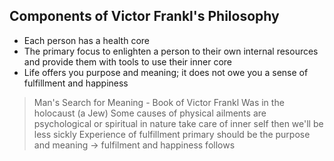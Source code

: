 ## Components  of Victor Frankl's Philosophy
- Each person has a health core
- The primary focus to enlighten a person to their own internal resources and provide them with tools to use their inner core
- Life offers you purpose and meaning; it does not owe you a sense of fulfillment and happiness
> Man's Search for Meaning - Book of Victor Frankl
> Was in the holocaust (a Jew)
> Some causes of physical ailments are psychological or spiritual in nature
> take care of inner self then we'll be less sickly
> Experience of fulfillment
> 	primary should be the purpose and meaning -> fulfilment and happiness follows


